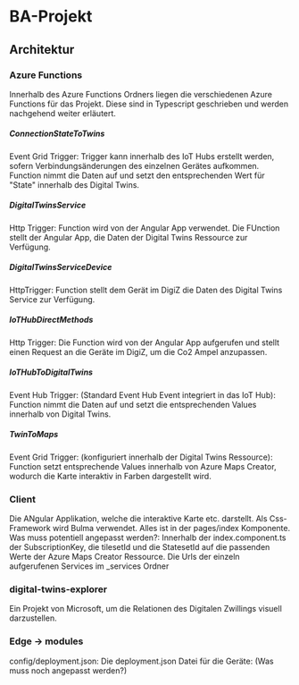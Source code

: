 # BA-Projekt

## Architektur



### Azure Functions

Innerhalb des Azure Functions Ordners liegen die verschiedenen Azure Functions für das Projekt. Diese sind in Typescript geschrieben und werden nachgehend weiter erläutert.

##### ConnectionStateToTwins
Event Grid Trigger: Trigger kann innerhalb des IoT Hubs erstellt werden, sofern Verbindungsänderungen des einzelnen Gerätes aufkommen. Function nimmt die Daten auf und setzt den entsprechenden Wert für "State" innerhalb des Digital Twins.

##### DigitalTwinsService
Http Trigger: Function wird von der Angular App verwendet. Die FUnction stellt der Angular App, die Daten der Digital Twins Ressource zur Verfügung.

##### DigitalTwinsServiceDevice
HttpTrigger: Function stellt dem Gerät im DigiZ die Daten des Digital Twins Service zur Verfügung.

##### IoTHubDirectMethods
Http Trigger: Die Function wird von der Angular App aufgerufen und stellt einen Request an die Geräte im DigiZ, um die Co2 Ampel anzupassen.

##### IoTHubToDigitalTwins
Event Hub Trigger: (Standard Event Hub Event integriert in das IoT Hub): Function nimmt die Daten auf und setzt die entsprechenden Values innerhalb von Digital Twins.

##### TwinToMaps
Event Grid Trigger: (konfiguriert innerhalb der Digital Twins Ressource): Function setzt entsprechende Values innerhalb von Azure Maps Creator, wodurch die Karte interaktiv in Farben dargestellt wird.


### Client 
Die ANgular Applikation, welche die interaktive Karte etc. darstellt. Als Css-Framework wird Bulma verwendet. Alles ist in der pages/index Komponente.
Was muss potentiell angepasst werden?: Innerhalb der index.component.ts der SubscriptionKey, die tilesetId und die StatesetId auf die passenden Werte der Azure Maps Creator Ressource.
Die Urls der einzeln aufgerufenen Services im _services Ordner

### digital-twins-explorer
Ein Projekt von Microsoft, um die Relationen des Digitalen Zwillings visuell darzustellen.

### Edge -> modules
config/deployment.json: Die deployment.json Datei für die Geräte: (Was muss noch angepasst werden?)

